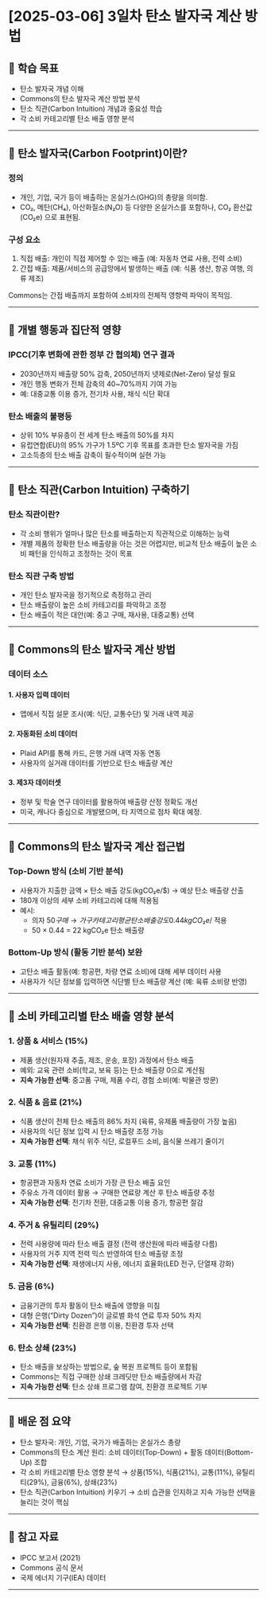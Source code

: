 # [2025-03-06] 3일차 탄소 발자국 계산 방법

## 🎯 학습 목표

- 탄소 발자국 개념 이해
- Commons의 탄소 발자국 계산 방법 분석
- 탄소 직관(Carbon Intuition) 개념과 중요성 학습
- 각 소비 카테고리별 탄소 배출 영향 분석

---

## 📌 탄소 발자국(Carbon Footprint)이란?

### 정의

- 개인, 기업, 국가 등이 배출하는 온실가스(GHG)의 총량을 의미함.
- CO₂, 메탄(CH₄), 아산화질소(N₂O) 등 다양한 온실가스를 포함하나, CO₂ 환산값(CO₂e) 으로 표현됨.

### 구성 요소

1. 직접 배출: 개인이 직접 제어할 수 있는 배출 (예: 자동차 연료 사용, 전력 소비)
2. 간접 배출: 제품/서비스의 공급망에서 발생하는 배출 (예: 식품 생산, 항공 여행, 의류 제조)

Commons는 간접 배출까지 포함하여 소비자의 전체적 영향력 파악이 목적임.

---

## 📌 개별 행동과 집단적 영향

### IPCC(기후 변화에 관한 정부 간 협의체) 연구 결과

- 2030년까지 배출량 50% 감축, 2050년까지 넷제로(Net-Zero) 달성 필요
- 개인 행동 변화가 전체 감축의 40~70%까지 기여 가능
- 예: 대중교통 이용 증가, 전기차 사용, 채식 식단 확대

### 탄소 배출의 불평등

- 상위 10% 부유층이 전 세계 탄소 배출의 50%를 차지
- 유럽연합(EU)의 95% 가구가 1.5ºC 기후 목표를 초과한 탄소 발자국을 가짐
- 고소득층의 탄소 배출 감축이 필수적이며 실현 가능

---

## 📌 탄소 직관(Carbon Intuition) 구축하기

### 탄소 직관이란?

- 각 소비 행위가 얼마나 많은 탄소를 배출하는지 직관적으로 이해하는 능력
- 개별 제품의 정확한 탄소 배출량을 아는 것은 어렵지만, 비교적 탄소 배출이 높은 소비 패턴을 인식하고 조정하는 것이 목표

### 탄소 직관 구축 방법

- 개인 탄소 발자국을 정기적으로 측정하고 관리
- 탄소 배출량이 높은 소비 카테고리를 파악하고 조정
- 탄소 배출이 적은 대안(예: 중고 구매, 재사용, 대중교통) 선택

---

## 📌 Commons의 탄소 발자국 계산 방법

### 데이터 소스

#### 1. 사용자 입력 데이터

- 앱에서 직접 설문 조사(예: 식단, 교통수단) 및 거래 내역 제공

#### 2. 자동화된 소비 데이터

- Plaid API를 통해 카드, 은행 거래 내역 자동 연동
- 사용자의 실거래 데이터를 기반으로 탄소 배출량 계산

#### 3. 제3자 데이터셋

- 정부 및 학술 연구 데이터를 활용하여 배출량 산정 정확도 개선
- 미국, 캐나다 중심으로 개발됐으며, 타 지역으로 점차 확대 예정.

---

## 📌 Commons의 탄소 발자국 계산 접근법

### Top-Down 방식 (소비 기반 분석)

- 사용자가 지출한 금액 × 탄소 배출 강도(kgCO₂e/$) → 예상 탄소 배출량 산출
- 180개 이상의 세부 소비 카테고리에 대해 적용됨
- 예시:
  - 의자 $50 구매 → 가구 카테고리 평균 탄소 배출 강도 0.44 kgCO₂e/$ 적용
  - 50 × 0.44 = 22 kgCO₂e 탄소 배출량

### Bottom-Up 방식 (활동 기반 분석) 보완

- 고탄소 배출 활동(예: 항공편, 차량 연료 소비)에 대해 세부 데이터 사용
- 사용자가 식단 정보를 입력하면 식단별 탄소 배출량 계산 (예: 육류 소비량 반영)

---

## 📌 소비 카테고리별 탄소 배출 영향 분석

### 1. 상품 & 서비스 (15%)

- 제품 생산(원자재 추출, 제조, 운송, 포장) 과정에서 탄소 배출
- 예외: 교육 관련 소비(학교, 보육 등)는 탄소 배출량 0으로 계산됨
- **지속 가능한 선택**: 중고품 구매, 제품 수리, 경험 소비(예: 박물관 방문)

### 2. 식품 & 음료 (21%)

- 식품 생산이 전체 탄소 배출의 86% 차지 (육류, 유제품 배출량이 가장 높음)
- 사용자의 식단 정보 입력 시 탄소 배출량 조정 가능
- **지속 가능한 선택**: 채식 위주 식단, 로컬푸드 소비, 음식물 쓰레기 줄이기

### 3. 교통 (11%)

- 항공편과 자동차 연료 소비가 가장 큰 탄소 배출 요인
- 주유소 가격 데이터 활용 → 구매한 연료량 계산 후 탄소 배출량 추정
- **지속 가능한 선택**: 전기차 전환, 대중교통 이용 증가, 항공편 절감

### 4. 주거 & 유틸리티 (29%)

- 전력 사용량에 따라 탄소 배출 결정 (전력 생산원에 따라 배출량 다름)
- 사용자의 거주 지역 전력 믹스 반영하여 탄소 배출량 조정
- **지속 가능한 선택**: 재생에너지 사용, 에너지 효율화(LED 전구, 단열재 강화)

### 5. 금융 (6%)

- 금융기관의 투자 활동이 탄소 배출에 영향을 미침
- 대형 은행(“Dirty Dozen”)이 글로벌 화석 연료 투자 50% 차지
- **지속 가능한 선택**: 친환경 은행 이용, 친환경 투자 선택

### 6. 탄소 상쇄 (23%)

- 탄소 배출을 보상하는 방법으로, 숲 복원 프로젝트 등이 포함됨
- Commons는 직접 구매한 상쇄 크레딧만 탄소 배출량에서 차감
- **지속 가능한 선택**: 탄소 상쇄 프로그램 참여, 친환경 프로젝트 기부

---

## 📌 배운 점 요약

- 탄소 발자국: 개인, 기업, 국가가 배출하는 온실가스 총량
- Commons의 탄소 계산 원리: 소비 데이터(Top-Down) + 활동 데이터(Bottom-Up) 조합
- 각 소비 카테고리별 탄소 영향 분석 → 상품(15%), 식품(21%), 교통(11%), 유틸리티(29%), 금융(6%), 상쇄(23%)
- 탄소 직관(Carbon Intuition) 키우기 → 소비 습관을 인지하고 지속 가능한 선택을 늘리는 것이 핵심

---

## 🔗 참고 자료

- IPCC 보고서 (2021)
- Commons 공식 문서
- 국제 에너지 기구(IEA) 데이터

---
